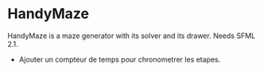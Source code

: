 HandyMaze
=========

HandyMaze is a maze generator with its solver and its drawer. Needs SFML 2.1.


- Ajouter un compteur de temps pour chronometrer les etapes.

